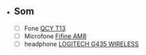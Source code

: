 - ## Som
	- [ ] Fone [QCY T13](https://amzn.to/3CidSBo)
	- [ ] Microfone [Fifine AM8](https://amzn.to/3CidSBo)
	- [ ] headphone [LOGITECH G435 WIRELESS](https://amzn.to/3Zz8QIJ)
